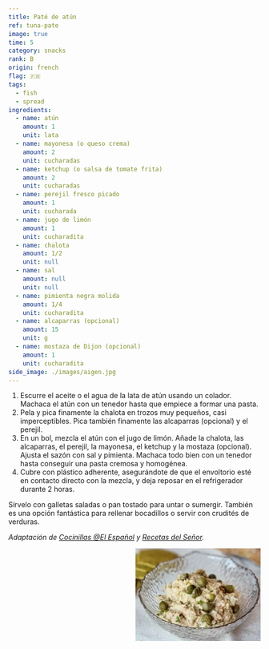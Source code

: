 ```yaml
---
title: Paté de atún
ref: tuna-pate
image: true
time: 5
category: snacks
rank: B
origin: french
flag: 🇫🇷
tags:
  - fish
  - spread
ingredients:
  - name: atún
    amount: 1
    unit: lata
  - name: mayonesa (o queso crema)
    amount: 2
    unit: cucharadas
  - name: ketchup (o salsa de tomate frita)
    amount: 2
    unit: cucharadas
  - name: perejil fresco picado
    amount: 1
    unit: cucharada
  - name: jugo de limón
    amount: 1
    unit: cucharadita
  - name: chalota
    amount: 1/2
    unit: null
  - name: sal
    amount: null
    unit: null
  - name: pimienta negra molida
    amount: 1/4
    unit: cucharadita
  - name: alcaparras (opcional)
    amount: 15
    unit: g
  - name: mostaza de Dijon (opcional)
    amount: 1
    unit: cucharadita
side_image: ./images/aigen.jpg
---
```


1. Escurre el aceite o el agua de la lata de atún usando un colador. Machaca el atún con un tenedor hasta que empiece a formar una pasta.
2. Pela y pica finamente la chalota en trozos muy pequeños, casi imperceptibles. Pica también finamente las alcaparras (opcional) y el perejil.
3. En un bol, mezcla el atún con el jugo de limón. Añade la chalota, las alcaparras, el perejil, la mayonesa, el ketchup y la mostaza (opcional). Ajusta el sazón con sal y pimienta. Machaca todo bien con un tenedor hasta conseguir una pasta cremosa y homogénea.
4. Cubre con plástico adherente, asegurándote de que el envoltorio esté en contacto directo con la mezcla, y deja reposar en el refrigerador durante 2 horas.

Sírvelo con galletas saladas o pan tostado para untar o sumergir. 
También es una opción fantástica para rellenar bocadillos o servir con crudités de verduras.

_Adaptación de [Cocinillas @El Español](https://www.elespanol.com/cocinillas/recetas/aperitivos-y-entrantes/20210214/pate-atun-alcaparras-receta-aperitivo-facil-picotear/1002229827003_30.html) y [Recetas del Señor](https://recetasdecocina.elmundo.es/2022/12/pate-de-atun-receta-facil.html)._

<img src="images/tuna_pate.png" style="width:250px; float:right;"/>